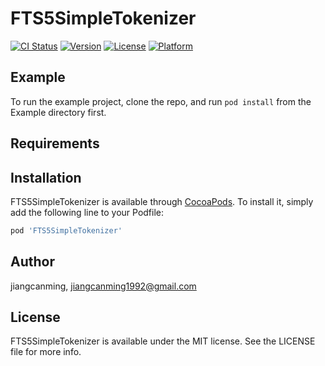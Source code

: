 # FTS5SimpleTokenizer

[![CI Status](https://img.shields.io/travis/jiangcanming/FTS5SimpleTokenizer.svg?style=flat)](https://travis-ci.org/jiangcanming/FTS5SimpleTokenizer)
[![Version](https://img.shields.io/cocoapods/v/FTS5SimpleTokenizer.svg?style=flat)](https://cocoapods.org/pods/FTS5SimpleTokenizer)
[![License](https://img.shields.io/cocoapods/l/FTS5SimpleTokenizer.svg?style=flat)](https://cocoapods.org/pods/FTS5SimpleTokenizer)
[![Platform](https://img.shields.io/cocoapods/p/FTS5SimpleTokenizer.svg?style=flat)](https://cocoapods.org/pods/FTS5SimpleTokenizer)

## Example

To run the example project, clone the repo, and run `pod install` from the Example directory first.

## Requirements

## Installation

FTS5SimpleTokenizer is available through [CocoaPods](https://cocoapods.org). To install
it, simply add the following line to your Podfile:

```ruby
pod 'FTS5SimpleTokenizer'
```

## Author

jiangcanming, jiangcanming1992@gmail.com

## License

FTS5SimpleTokenizer is available under the MIT license. See the LICENSE file for more info.
